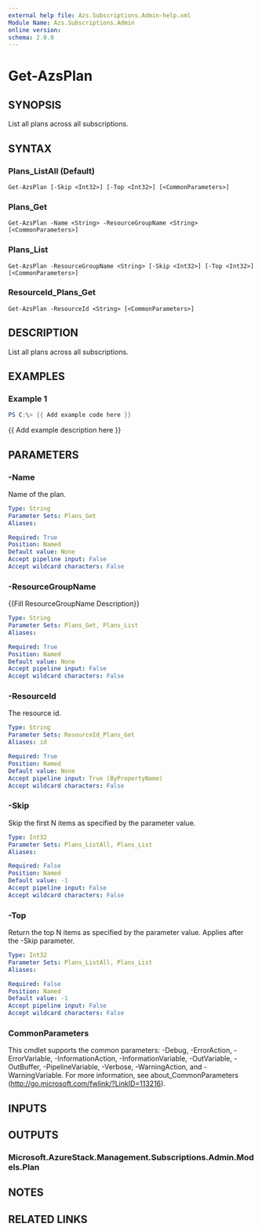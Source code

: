 ```yaml
---
external help file: Azs.Subscriptions.Admin-help.xml
Module Name: Azs.Subscriptions.Admin
online version:
schema: 2.0.0
---
```


# Get-AzsPlan

## SYNOPSIS
List all plans across all subscriptions.

## SYNTAX

### Plans_ListAll (Default)
```
Get-AzsPlan [-Skip <Int32>] [-Top <Int32>] [<CommonParameters>]
```

### Plans_Get
```
Get-AzsPlan -Name <String> -ResourceGroupName <String> [<CommonParameters>]
```

### Plans_List
```
Get-AzsPlan -ResourceGroupName <String> [-Skip <Int32>] [-Top <Int32>] [<CommonParameters>]
```

### ResourceId_Plans_Get
```
Get-AzsPlan -ResourceId <String> [<CommonParameters>]
```

## DESCRIPTION
List all plans across all subscriptions.

## EXAMPLES

### Example 1
```powershell
PS C:\> {{ Add example code here }}
```

{{ Add example description here }}

## PARAMETERS

### -Name
Name of the plan.

```yaml
Type: String
Parameter Sets: Plans_Get
Aliases:

Required: True
Position: Named
Default value: None
Accept pipeline input: False
Accept wildcard characters: False
```

### -ResourceGroupName
{{Fill ResourceGroupName Description}}

```yaml
Type: String
Parameter Sets: Plans_Get, Plans_List
Aliases:

Required: True
Position: Named
Default value: None
Accept pipeline input: False
Accept wildcard characters: False
```

### -ResourceId
The resource id.

```yaml
Type: String
Parameter Sets: ResourceId_Plans_Get
Aliases: id

Required: True
Position: Named
Default value: None
Accept pipeline input: True (ByPropertyName)
Accept wildcard characters: False
```

### -Skip
Skip the first N items as specified by the parameter value.

```yaml
Type: Int32
Parameter Sets: Plans_ListAll, Plans_List
Aliases:

Required: False
Position: Named
Default value: -1
Accept pipeline input: False
Accept wildcard characters: False
```

### -Top
Return the top N items as specified by the parameter value.
Applies after the -Skip parameter.

```yaml
Type: Int32
Parameter Sets: Plans_ListAll, Plans_List
Aliases:

Required: False
Position: Named
Default value: -1
Accept pipeline input: False
Accept wildcard characters: False
```

### CommonParameters
This cmdlet supports the common parameters: -Debug, -ErrorAction, -ErrorVariable, -InformationAction, -InformationVariable, -OutVariable, -OutBuffer, -PipelineVariable, -Verbose, -WarningAction, and -WarningVariable. For more information, see about_CommonParameters (http://go.microsoft.com/fwlink/?LinkID=113216).

## INPUTS

## OUTPUTS

### Microsoft.AzureStack.Management.Subscriptions.Admin.Models.Plan

## NOTES

## RELATED LINKS
